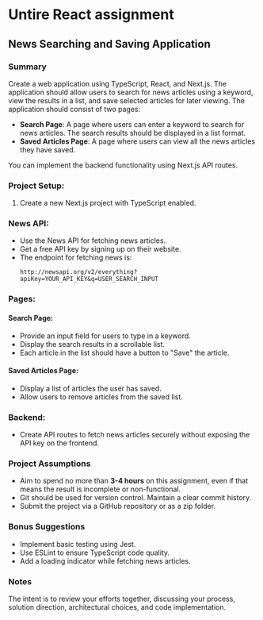 # Untire React assignment

## News Searching and Saving Application

### Summary
Create a web application using TypeScript, React, and Next.js. The application should allow users to search for news articles using a keyword, view the results in a list, and save selected articles for later viewing. The application should consist of two pages:

- **Search Page**: A page where users can enter a keyword to search for news articles. The search results should be displayed in a list format.
- **Saved Articles Page**: A page where users can view all the news articles they have saved.

You can implement the backend functionality using Next.js API routes.

### Project Setup:
1. Create a new Next.js project with TypeScript enabled.

### News API:
- Use the News API for fetching news articles.
- Get a free API key by signing up on their website.
- The endpoint for fetching news is:
  ```
  http://newsapi.org/v2/everything?apiKey=YOUR_API_KEY&q=USER_SEARCH_INPUT
  ```

### Pages:
#### Search Page:
- Provide an input field for users to type in a keyword.
- Display the search results in a scrollable list.
- Each article in the list should have a button to "Save" the article.

#### Saved Articles Page:
- Display a list of articles the user has saved.
- Allow users to remove articles from the saved list.

### Backend:
- Create API routes to fetch news articles securely without exposing the API key on the frontend.

### Project Assumptions
- Aim to spend no more than **3-4 hours** on this assignment, even if that means the result is incomplete or non-functional.
- Git should be used for version control. Maintain a clear commit history.
- Submit the project via a GitHub repository or as a zip folder.

### Bonus Suggestions
- Implement basic testing using Jest.
- Use ESLint to ensure TypeScript code quality.
- Add a loading indicator while fetching news articles.

### Notes
The intent is to review your efforts together, discussing your process, solution direction, architectural choices, and code implementation.

